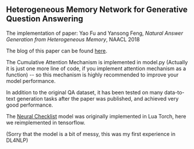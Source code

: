 ## Heterogeneous Memory Network for Generative Question Answering 

The implementation of paper: 
Yao Fu and Yansong Feng, _Natural Answer Generation from Heterogeneous Memory_, NAACL 2018 

The blog of this paper can be found [here](https://francix.github.io/NaturalAnswer.html).

The Cumulative Attention Mechanism is implemented in model.py (Actually it is just one more line of code, if you implement attention mechanism as a function) -- so this mechanism is highly recommended to improve your model performance. 

In addition to the original QA dataset, it has been tested on many data-to-text generation tasks after the paper was published, and achieved very good performance. 

The [Neural Checklist](https://github.com/uwnlp/neural-checklist) model was originally implemented in Lua Torch, here we reimplemented in tensorflow. 

(Sorry that the model is a bit of messy, this was my first experience in DL4NLP)
